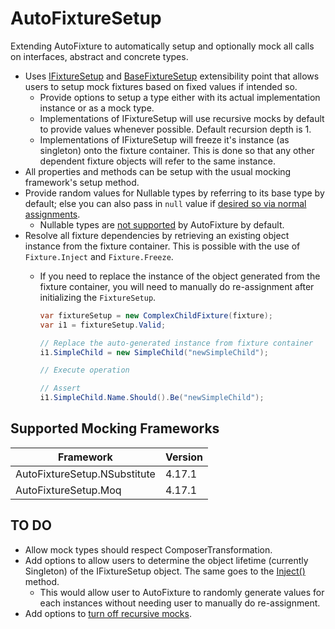 # AutoFixtureSetup

Extending AutoFixture to automatically setup and optionally mock all calls on interfaces, abstract and concrete types.
- Uses [IFixtureSetup](https://github.com/takato1314/AutoFixtureSetup/blob/main/src/Core/IFixtureSetup.cs) and [BaseFixtureSetup](https://github.com/takato1314/AutoFixtureSetup/blob/main/src/Core/BaseFixtureSetup.cs) extensibility point that allows users to setup mock fixtures based on fixed values if intended so.
  - Provide options to setup a type either with its actual implementation instance or as a mock type.
  - Implementations of IFixtureSetup will use recursive mocks by default to provide values whenever possible. Default recursion depth is 1.
  - Implementations of IFixtureSetup will freeze it's instance (as singleton) onto the fixture container. This is done so that any other dependent fixture objects will refer to the same instance.
- All properties and methods can be setup with the usual mocking framework's setup method. 
- Provide random values for Nullable types by referring to its base type by default; else you can also pass in `null` value if [desired so via normal assignments](https://github.com/takato1314/AutoFixtureSetup/blob/main/test/unit/AutoFixtureSetup.NSubstitute.Tests/Model/ComplexChildFixture.cs#L154).
  - Nullable types are [not supported](https://github.com/AutoFixture/AutoFixture/issues/731) by AutoFixture by default.
- Resolve all fixture dependencies by retrieving an existing object instance from the fixture container. This is possible with the use of `Fixture.Inject` and `Fixture.Freeze`.
  - If you need to replace the instance of the object generated from the fixture container, you will need to manually do re-assignment after initializing the `FixtureSetup`.

	```csharp
	var fixtureSetup = new ComplexChildFixture(fixture);
	var i1 = fixtureSetup.Valid;
	
	// Replace the auto-generated instance from fixture container
	i1.SimpleChild = new SimpleChild("newSimpleChild");
	
	// Execute operation

	// Assert
	i1.SimpleChild.Name.Should().Be("newSimpleChild");
	```

## Supported Mocking Frameworks

| Framework | Version |
|---|---|
| AutoFixtureSetup.NSubstitute | 4.17.1 |
| AutoFixtureSetup.Moq | 4.17.1 |

## TO DO

- Allow mock types should respect ComposerTransformation.
- Add options to allow users to determine the object lifetime (currently Singleton) of the IFixtureSetup object. The same goes to the [Inject()](https://github.com/takato1314/autofixture_extensions/blob/main/src/Core/Model/BaseFixtureSetup.cs#L43) method.
	- This would allow user to AutoFixture to randomly generate values for each instances without needing user to manually do re-assignment.
- Add options to [turn off recursive mocks](https://stackoverflow.com/questions/21921789/why-does-autofixture-automoq-make-recursive-mocks-by-default#comment33213527_21921789).
